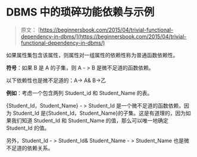 # DBMS 中的琐碎功能依赖与示例

> 原文： [https://beginnersbook.com/2015/04/trivial-functional-dependency-in-dbms/](https://beginnersbook.com/2015/04/trivial-functional-dependency-in-dbms/)

如果属性集包含该属性，则属性对一组属性的依赖性称为普通函数依赖性。

**符号**：如果 B 是 A 的子集，则 A - &gt; B 是微不足道的函数依赖。

以下依赖性也是微不足道的：A-&gt; A&amp; B-&GT;乙

**例如**：考虑一个包含两列 Student_id 和 Student_Name 的表。

{Student_Id，Student_Name} - &gt; Student_Id 是一个微不足道的函数依赖，因为 Student_Id 是{Student_Id，Student_Name}的子集。这是有道理的，因为如果我们知道 Student_Id 和 Student_Name 的值，那么可以唯一地确定 Student_Id 的值。

另外，Student_Id - &gt; Student_Id&amp; Student_Name - &gt; Student_Name 也是微不足道的依赖关系。